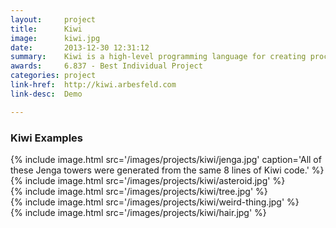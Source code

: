 ```yaml
---
layout:     project
title:      Kiwi
image:      kiwi.jpg
date:       2013-12-30 12:31:12
summary:    Kiwi is a high-level programming language for creating procedural models. You can try Kiwi at [http://kiwi.arbesfeld.com](http://kiwi.arbesfeld.com) or check out the [documentation here](/assets/kiwi-help.pdf).
awards:     6.837 - Best Individual Project
categories: project
link-href:  http://kiwi.arbesfeld.com
link-desc:  Demo

---
```


### Kiwi Examples

{% include image.html src='/images/projects/kiwi/jenga.jpg' caption='All of these Jenga towers were generated from the same 8 lines of Kiwi code.' %}
<br>
{% include image.html src='/images/projects/kiwi/asteroid.jpg' %}
<br>
{% include image.html src='/images/projects/kiwi/tree.jpg' %}
<br>
{% include image.html src='/images/projects/kiwi/weird-thing.jpg' %}
<br>
{% include image.html src='/images/projects/kiwi/hair.jpg' %}
<br>